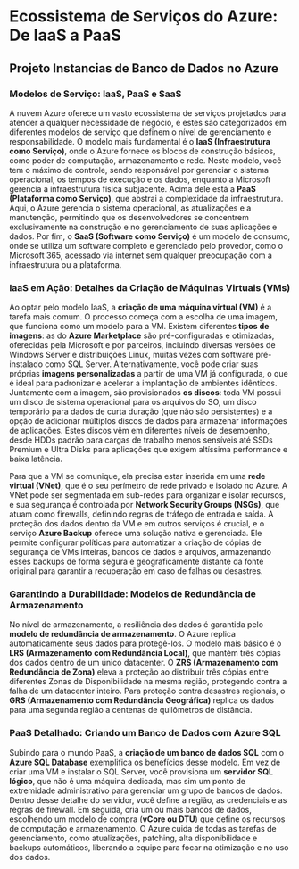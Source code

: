 # Ecossistema de Serviços do Azure: De IaaS a PaaS

## Projeto Instancias de Banco de Dados no Azure

### Modelos de Serviço: IaaS, PaaS e SaaS

A nuvem Azure oferece um vasto ecossistema de serviços projetados para atender a qualquer necessidade de negócio, e estes são categorizados em diferentes modelos de serviço que definem o nível de gerenciamento e responsabilidade. O modelo mais fundamental é o **IaaS (Infraestrutura como Serviço)**, onde o Azure fornece os blocos de construção básicos, como poder de computação, armazenamento e rede. Neste modelo, você tem o máximo de controle, sendo responsável por gerenciar o sistema operacional, os tempos de execução e os dados, enquanto a Microsoft gerencia a infraestrutura física subjacente. Acima dele está a **PaaS (Plataforma como Serviço)**, que abstrai a complexidade da infraestrutura. Aqui, o Azure gerencia o sistema operacional, as atualizações e a manutenção, permitindo que os desenvolvedores se concentrem exclusivamente na construção e no gerenciamento de suas aplicações e dados. Por fim, o **SaaS (Software como Serviço)** é um modelo de consumo, onde se utiliza um software completo e gerenciado pelo provedor, como o Microsoft 365, acessado via internet sem qualquer preocupação com a infraestrutura ou a plataforma.

### IaaS em Ação: Detalhes da Criação de Máquinas Virtuais (VMs)

Ao optar pelo modelo IaaS, a **criação de uma máquina virtual (VM)** é a tarefa mais comum. O processo começa com a escolha de uma imagem, que funciona como um modelo para a VM. Existem diferentes **tipos de imagens**: as do **Azure Marketplace** são pré-configuradas e otimizadas, oferecidas pela Microsoft e por parceiros, incluindo diversas versões de Windows Server e distribuições Linux, muitas vezes com software pré-instalado como SQL Server. Alternativamente, você pode criar suas próprias **imagens personalizadas** a partir de uma VM já configurada, o que é ideal para padronizar e acelerar a implantação de ambientes idênticos. Juntamente com a imagem, são provisionados **os discos**: toda VM possui um disco de sistema operacional para os arquivos do SO, um disco temporário para dados de curta duração (que não são persistentes) e a opção de adicionar múltiplos discos de dados para armazenar informações de aplicações. Estes discos vêm em diferentes níveis de desempenho, desde HDDs padrão para cargas de trabalho menos sensíveis até SSDs Premium e Ultra Disks para aplicações que exigem altíssima performance e baixa latência.

Para que a VM se comunique, ela precisa estar inserida em uma **rede virtual (VNet)**, que é o seu perímetro de rede privado e isolado no Azure. A VNet pode ser segmentada em sub-redes para organizar e isolar recursos, e sua segurança é controlada por **Network Security Groups (NSGs)**, que atuam como firewalls, definindo regras de tráfego de entrada e saída. A proteção dos dados dentro da VM e em outros serviços é crucial, e o serviço **Azure Backup** oferece uma solução nativa e gerenciada. Ele permite configurar políticas para automatizar a criação de cópias de segurança de VMs inteiras, bancos de dados e arquivos, armazenando esses backups de forma segura e geograficamente distante da fonte original para garantir a recuperação em caso de falhas ou desastres.

### Garantindo a Durabilidade: Modelos de Redundância de Armazenamento

No nível de armazenamento, a resiliência dos dados é garantida pelo **modelo de redundância de armazenamento**. O Azure replica automaticamente seus dados para protegê-los. O modelo mais básico é o **LRS (Armazenamento com Redundância Local)**, que mantém três cópias dos dados dentro de um único datacenter. O **ZRS (Armazenamento com Redundância de Zona)** eleva a proteção ao distribuir três cópias entre diferentes Zonas de Disponibilidade na mesma região, protegendo contra a falha de um datacenter inteiro. Para proteção contra desastres regionais, o **GRS (Armazenamento com Redundância Geográfica)** replica os dados para uma segunda região a centenas de quilômetros de distância.

### PaaS Detalhado: Criando um Banco de Dados com Azure SQL

Subindo para o mundo PaaS, a **criação de um banco de dados SQL** com o **Azure SQL Database** exemplifica os benefícios desse modelo. Em vez de criar uma VM e instalar o SQL Server, você provisiona um **servidor SQL lógico**, que não é uma máquina dedicada, mas sim um ponto de extremidade administrativo para gerenciar um grupo de bancos de dados. Dentro desse detalhe do servidor, você define a região, as credenciais e as regras de firewall. Em seguida, cria um ou mais bancos de dados, escolhendo um modelo de compra (**vCore ou DTU**) que define os recursos de computação e armazenamento. O Azure cuida de todas as tarefas de gerenciamento, como atualizações, patching, alta disponibilidade e backups automáticos, liberando a equipe para focar na otimização e no uso dos dados.
